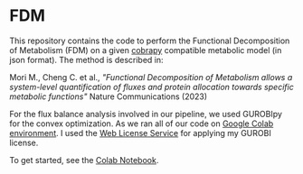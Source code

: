 # FDM
This repository contains the code to perform the Functional Decomposition of Metabolism (FDM) on a given [cobrapy](https://opencobra.github.io/cobrapy/) compatible metabolic model (in json format). The method is described in: 

Mori M., Cheng C. et al., _"Functional Decomposition of Metabolism allows a system-level quantification of fluxes and protein allocation towards specific metabolic functions"_ Nature Communications (2023)

For the flux balance analysis involved in our pipeline, we used GUROBIpy for the convex optimization. As we ran all of our code on [Google Colab environment](https://colab.research.google.com/). I used the [Web License Service](https://www.gurobi.com/features/web-license-service/) for applying my GUROBI license.

To get started, see the [Colab Notebook](https://github.com/ahoiching/FAM/blob/main/FDM_example.ipynb).
